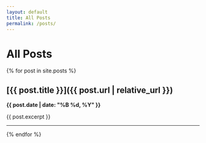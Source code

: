 ```yaml
---
layout: default
title: All Posts
permalink: /posts/
---
```


# All Posts

{% for post in site.posts %}
## [{{ post.title }}]({{ post.url | relative_url }})

**{{ post.date | date: "%B %d, %Y" }}**

{{ post.excerpt }}

---

{% endfor %}